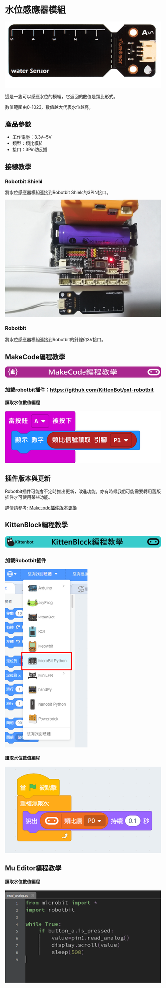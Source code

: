 # 水位感應器模組

![](./images/water2.png)

這是一隻可以感應水位的模組，它返回的數值是類比形式。

數值範圍由0-1023，數值越大代表水位越高。

## 產品參數

- 工作電壓：3.3V~5V
- 類型：類比模組
- 接口：3Pin防反插

## 接線教學

### Robotbit Shield

將水位感應器模組連接到Robotbit Shield的3PIN接口。

![](./images/water1.jpg)

### Robotbit

將水位感應器模組連接到Robotbit的針線和3V接口。

## MakeCode編程教學

![](./PWmodules/images/mcbanner.png)

### 加載robotbit插件：https://github.com/KittenBot/pxt-robotbit

#### 讀取水位數值編程

![](./images/poten_code.png)

## 插件版本與更新

Robotbit插件可能會不定時推出更新，改進功能。亦有時候我們可能需要轉用舊版插件才可使用某些功能。

詳情請參考: [Makecode插件版本更換](../../Makecode/makecode_extensionUpdate)


## KittenBlock編程教學

![](./PWmodules/images/kbbanner.png)

### 加載Robotbit插件

![](./images/addRB.png)

#### 讀取水位數值編程

![](./images/poten_codekb.png)

## Mu Editor編程教學

#### 讀取水位數值編程

![](./images/poten_codemu.png)